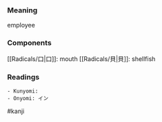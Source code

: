 ### Meaning

employee

### Components

[[Radicals/口|口]]: mouth [[Radicals/貝|貝]]: shellfish

### Readings

```
- Kunyomi: 
- Onyomi: イン
```

#kanji
